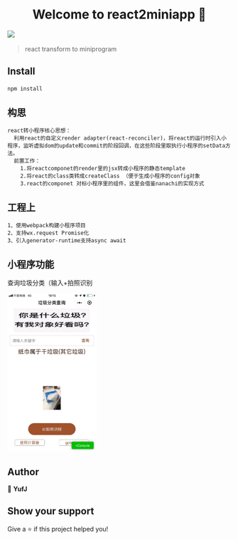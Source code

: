 <h1 align="center">Welcome to react2miniapp 👋</h1>
<p>
  <img src="https://img.shields.io/badge/version-0.0.1-blue.svg?cacheSeconds=2592000" />
</p>

> react transform to miniprogram

## Install

```sh
npm install
```

## 构思

```
react转小程序核心思想：
  利用react的自定义render adapter(react-reconciler)，将react的运行时引入小程序，监听虚拟dom的update和commit的阶段回调，在这些阶段里取执行小程序的setData方法。
  前置工作：
    1.将reactcomponet的render里的jsx转成小程序的静态template
    2.将react的class类转成createClass （便于生成小程序的config对象
    3.react的componet 对标小程序里的组件，这里会借鉴nanachi的实现方式
```

## 工程上

```
1、使用webpack构建小程序项目
2、支持wx.request Promise化
3、引入generator-runtime支持async await
```

## 小程序功能

查询垃圾分类（输入+拍照识别

<img src="./screenshot/WechatIMG4.jpeg" style="width: 200px" />


## Author

👤 **YufJ**


## Show your support

Give a ⭐️ if this project helped you!

